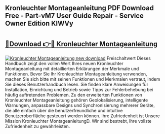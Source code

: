## Kronleuchter Montageanleitung PDF Download Free - Part-vM7 User Guide Repair - Service Owner Edition KIWVy

# <h2><a href="http://df8rye.blite.top/?on=Kronleuchter+Montageanleitung">🔗Download 👉🔴 Kronleuchter Montageanleitung</a></h2>

[![Kronleuchter Montageanleitung new download](https://i.imgur.com/lujVjoI.png)](http://df8rye.blite.top/?on=Kronleuchter+Montageanleitung)
Freischaltwert Dieses Handbuch zeigt den vollen Wert Ihres neuen Kronleuchter Montageanleitung mit detaillierten Erklärungen der Merkmale und Funktionen. Bevor Sie Ihr Kronleuchter Montageanleitung verwenden, machen Sie sich bitte mit seinen Funktionen und Merkmalen vertraut, indem Sie dieses Benutzerhandbuch lesen. Sie finden klare Anweisungen für Installation, Einrichtung und Betrieb sowie Tipps zur Fehlerbehebung bei häufig auftretenden Problemen. Zu den erweiterten Funktionen von Kronleuchter Montageanleitung gehören Geolokalisierung, intelligente Warnungen, anpassbare Designs und Synchronisierung mehrerer Geräte, die alle einfach über die benutzerfreundliche und intuitive Benutzeroberfläche gesteuert werden können. Ihre Zufriedenheit ist Unsere Mission Kronleuchter MontageanleitungD. Wir sind bestrebt, Ihre vollste Zufriedenheit zu gewährleisten.

